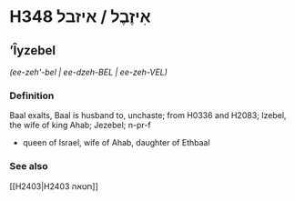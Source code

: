 # H348 אִיזֶבֶל / איזבל

## ʼÎyzebel

_(ee-zeh'-bel | ee-dzeh-BEL | ee-zeh-VEL)_

### Definition

Baal exalts, Baal is husband to, unchaste; from H0336 and H2083; Izebel, the wife of king Ahab; Jezebel; n-pr-f

- queen of Israel, wife of Ahab, daughter of Ethbaal

### See also

[[H2403|H2403 חטאה]]
